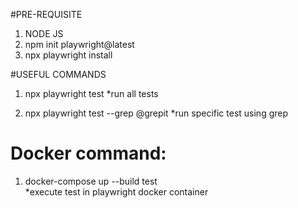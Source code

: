 #PRE-REQUISITE
1. NODE JS
2. npm init playwright@latest
3. npx playwright install

#USEFUL COMMANDS
1. npx playwright test 
    *run all tests

2. npx playwright test --grep @grepit
    *run specific test using grep

# Docker command:
1. docker-compose up --build test  
	*execute test in playwright docker container
    